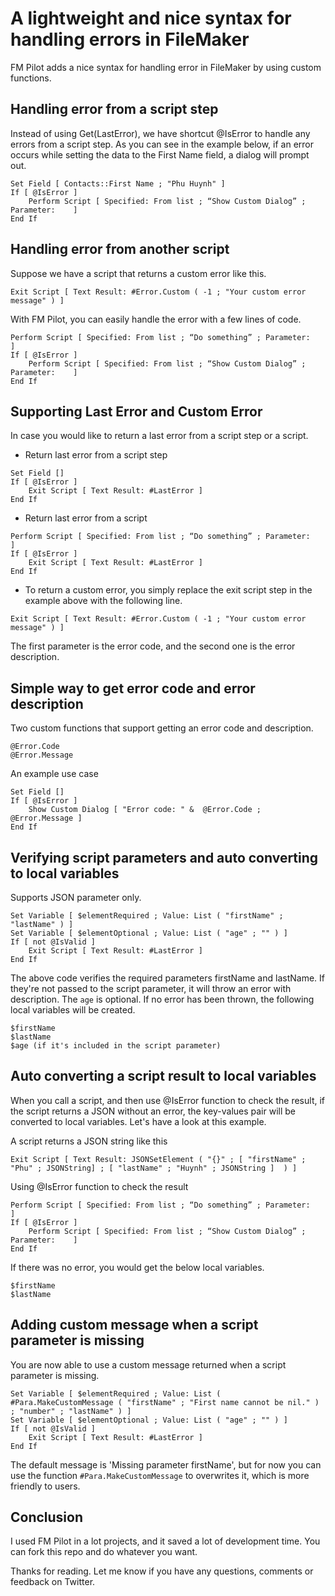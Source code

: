 # A lightweight and nice syntax for handling errors in FileMaker

FM Pilot adds a nice syntax for handling error in FileMaker by using custom functions.

## Handling error from a script step

Instead of using Get(LastError), we have shortcut @IsError to handle any errors from a script step. As you can see in the example below, if an error occurs while setting the data to the First Name field, a dialog will prompt out.

```filemaker
Set Field [ Contacts::First Name ; "Phu Huynh" ] 
If [ @IsError ] 
	Perform Script [ Specified: From list ; “Show Custom Dialog” ; Parameter:    ]
End If
```

## Handling error from another script

Suppose we have a script that returns a custom error like this.

```filemaker
Exit Script [ Text Result: #Error.Custom ( -1 ; "Your custom error message" ) ] 
```

With FM Pilot, you can easily handle the error with a few lines of code.

```filemaker
Perform Script [ Specified: From list ; “Do something” ; Parameter:    ]
If [ @IsError ] 
	Perform Script [ Specified: From list ; “Show Custom Dialog” ; Parameter:    ]
End If
```

## Supporting Last Error and Custom Error

In case you would like to return a last error from a script step or a script. 

- Return last error from a script step

```filemaker
Set Field [] 
If [ @IsError ] 
	Exit Script [ Text Result: #LastError ] 
End If
```

- Return last error from a script

```filemaker
Perform Script [ Specified: From list ; “Do something” ; Parameter:    ]
If [ @IsError ] 
	Exit Script [ Text Result: #LastError ] 
End If
```

- To return a custom error, you simply replace the exit script step in the example above with the following line.

```filemaker
Exit Script [ Text Result: #Error.Custom ( -1 ; "Your custom error message" ) ] 
```

The first parameter is the error code, and the second one is the error description.

## Simple way to get error code and error description

Two custom functions that support getting an error code and description.

```filemaker
@Error.Code
@Error.Message
```

An example use case

```filemaker
Set Field [] 
If [ @IsError ] 
	Show Custom Dialog [ "Error code: " &  @Error.Code ; @Error.Message ] 
End If
```

## Verifying script parameters and auto converting to local variables 

Supports JSON parameter only.

```filemaker
Set Variable [ $elementRequired ; Value: List ( "firstName" ; "lastName" ) ] 
Set Variable [ $elementOptional ; Value: List ( "age" ; "" ) ] 
If [ not @IsValid ] 
	Exit Script [ Text Result: #LastError ] 
End If
```

The above code verifies the required parameters firstName and lastName. If they're not passed to the script parameter, it will throw an error with description. The `age` is optional. If no error has been thrown, the following local variables will be created.

```filemaker
$firstName
$lastName
$age (if it's included in the script parameter)
```

## Auto converting a script result to local variables

When you call a script, and then use @IsError function to check the result, if the script returns a JSON without an error, the key-values pair will be converted to local variables. Let's have a look at this example.

A script returns a JSON string like this

```filemaker
Exit Script [ Text Result: JSONSetElement ( "{}" ; [ "firstName" ; "Phu" ; JSONString] ; [ "lastName" ; "Huynh" ; JSONString ]  ) ] 
```

Using @IsError function to check the result

```filemaker
Perform Script [ Specified: From list ; “Do something” ; Parameter:    ]
If [ @IsError ] 
	Perform Script [ Specified: From list ; “Show Custom Dialog” ; Parameter:    ]
End If
```

If there was no error, you would get the below local variables.

```filemaker
$firstName
$lastName
```

## Adding custom message when a script parameter is missing

You are now able to use a custom message returned when a script parameter is missing.

```filemaker
Set Variable [ $elementRequired ; Value: List ( #Para.MakeCustomMessage ( "firstName" ; "First name cannot be nil." ) ; "number" ; "lastName" ) ] 
Set Variable [ $elementOptional ; Value: List ( "age" ; "" ) ] 
If [ not @IsValid ] 
    Exit Script [ Text Result: #LastError ] 
End If
```
The default message is 'Missing parameter firstName', but for now you can use the function `#Para.MakeCustomMessage` to overwrites it, which is more friendly to users.

## Conclusion

I used FM Pilot in a lot projects, and it saved a lot of development time. You can fork this repo and do whatever you want.

Thanks for reading. Let me know if you have any questions, comments or feedback on Twitter.
